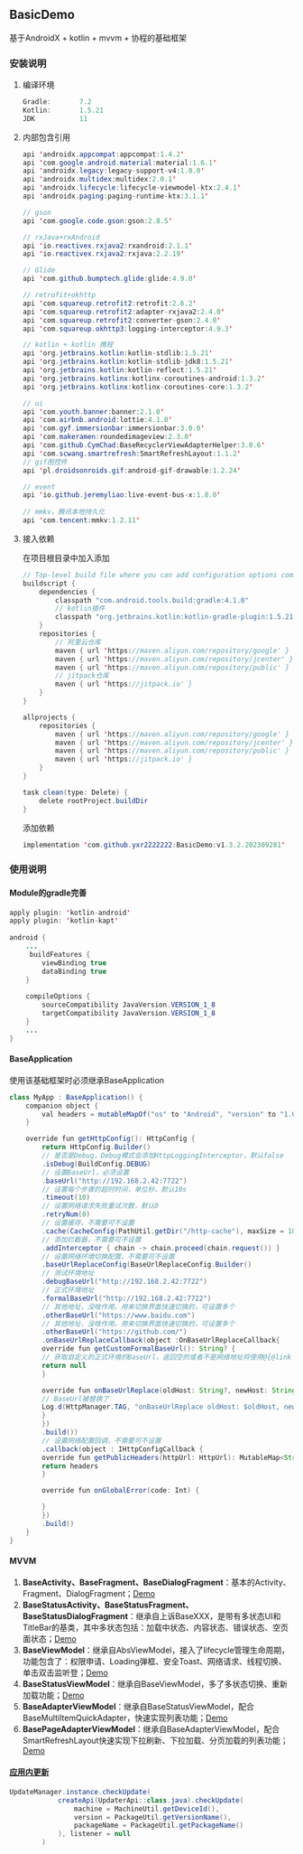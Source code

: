 ## BasicDemo

基于AndroidX + kotlin + mvvm + 协程的基础框架

### 安装说明

1. 编译环境

   ```java
   Gradle:       7.2
   Kotlin:       1.5.21
   JDK           11
   ```

2. 内部包含引用

   ```java
   api 'androidx.appcompat:appcompat:1.4.2'
   api 'com.google.android.material:material:1.6.1'
   api 'androidx.legacy:legacy-support-v4:1.0.0'
   api 'androidx.multidex:multidex:2.0.1'
   api 'androidx.lifecycle:lifecycle-viewmodel-ktx:2.4.1'
   api 'androidx.paging:paging-runtime-ktx:3.1.1'
   
   // gson
   api 'com.google.code.gson:gson:2.8.5'
   
   // rxJava+rxAndroid
   api 'io.reactivex.rxjava2:rxandroid:2.1.1'
   api 'io.reactivex.rxjava2:rxjava:2.2.19'
   
   // Glide
   api 'com.github.bumptech.glide:glide:4.9.0'
   
   // retrofit+okhttp
   api 'com.squareup.retrofit2:retrofit:2.6.2'
   api 'com.squareup.retrofit2:adapter-rxjava2:2.4.0'
   api 'com.squareup.retrofit2:converter-gson:2.4.0'
   api 'com.squareup.okhttp3:logging-interceptor:4.9.3'
   
   // kotlin + kotlin 携程
   api 'org.jetbrains.kotlin:kotlin-stdlib:1.5.21'
   api 'org.jetbrains.kotlin:kotlin-stdlib-jdk8:1.5.21'
   api 'org.jetbrains.kotlin:kotlin-reflect:1.5.21'
   api 'org.jetbrains.kotlinx:kotlinx-coroutines-android:1.3.2'
   api 'org.jetbrains.kotlinx:kotlinx-coroutines-core:1.3.2'
   
   // ui
   api 'com.youth.banner:banner:2.1.0'
   api 'com.airbnb.android:lottie:4.1.0'
   api 'com.gyf.immersionbar:immersionbar:3.0.0'
   api 'com.makeramen:roundedimageview:2.3.0'
   api 'com.github.CymChad:BaseRecyclerViewAdapterHelper:3.0.6'
   api 'com.scwang.smartrefresh:SmartRefreshLayout:1.1.2'
   // gif图控件
   api 'pl.droidsonroids.gif:android-gif-drawable:1.2.24'
   
   // event
   api 'io.github.jeremyliao:live-event-bus-x:1.8.0'
       
   // mmkv，腾讯本地持久化
   api 'com.tencent:mmkv:1.2.11'
   ```

3. 接入依赖

   在项目根目录中加入添加

   ```java
   // Top-level build file where you can add configuration options common to all sub-projects/modules.
   buildscript {
       dependencies {
           classpath "com.android.tools.build:gradle:4.1.0"
           // kotlin插件
           classpath "org.jetbrains.kotlin:kotlin-gradle-plugin:1.5.21"
       }
       repositories {
           // 阿里云仓库
           maven { url 'https://maven.aliyun.com/repository/google' }
           maven { url 'https://maven.aliyun.com/repository/jcenter' }
           maven { url 'https://maven.aliyun.com/repository/public' }
           // jitpack仓库
           maven { url 'https://jitpack.io' }
       }
   }
   
   allprojects {
       repositories {
           maven { url 'https://maven.aliyun.com/repository/google' }
           maven { url 'https://maven.aliyun.com/repository/jcenter' }
           maven { url 'https://maven.aliyun.com/repository/public' }
           maven { url 'https://jitpack.io' }
       }
   }
   
   task clean(type: Delete) {
       delete rootProject.buildDir
   }
   ```

   添加依赖

   ```java
   implementation 'com.github.yxr2222222:BasicDemo:v1.3.2.202309281'
   ```

### 使用说明

#### Module的gradle完善

```java
apply plugin: 'kotlin-android'
apply plugin: 'kotlin-kapt'
  
android {
  	...
  	 buildFeatures {
        viewBinding true
        dataBinding true
    }
  
  	compileOptions {
        sourceCompatibility JavaVersion.VERSION_1_8
        targetCompatibility JavaVersion.VERSION_1_8
    }
    ...
}

```



#### BaseApplication

使用该基础框架时必须继承BaseApplication

```java
class MyApp : BaseApplication() {
    companion object {
        val headers = mutableMapOf("os" to "Android", "version" to "1.0")
    }

    override fun getHttpConfig(): HttpConfig {
        return HttpConfig.Builder()
        // 是否是Debug，Debug模式会添加HttpLoggingInterceptor，默认false
        .isDebug(BuildConfig.DEBUG)
        // 设置BaseUrl，必须设置
        .baseUrl("http://192.168.2.42:7722")
        // 设置每个步骤的超时时间，单位秒，默认10s
        .timeout(10)
        // 设置网络请求失败重试次数，默认0
        .retryNum(0)
        // 设置缓存，不需要可不设置
        .cache(CacheConfig(PathUtil.getDir("/http-cache"), maxSize = 1024 * 1024 * 1024))
        // 添加拦截器，不需要可不设置
        .addInterceptor { chain -> chain.proceed(chain.request()) }
        // 设置网络环境切换配置，不需要可不设置
        .baseUrlReplaceConfig(BaseUrlReplaceConfig.Builder()
        // 测试环境地址
        .debugBaseUrl("http://192.168.2.42:7722")
        // 正式环境地址
        .formalBaseUrl("http://192.168.2.42:7722")
        // 其他地址，没啥作用，用来切换界面快速切换的，可设置多个
        .otherBaseUrl("https://www.baidu.com")
        // 其他地址，没啥作用，用来切换界面快速切换的，可设置多个
        .otherBaseUrl("https://github.com/")
        .onBaseUrlReplaceCallback(object :OnBaseUrlReplaceCallback{
        override fun getCustomFormalBaseUrl(): String? {
        // 获取自定义的正式环境的BaseUrl，返回空的或者不是网络地址将使用@{@link com.yxr.base.http.BaseUrlReplaceConfig}的formalBaseUrl
        return null
        }

        override fun onBaseUrlReplace(oldHost: String?, newHost: String?) {
        // BaseUrl被替换了
        Log.d(HttpManager.TAG, "onBaseUrlReplace oldHost: $oldHost, newHost: $newHost")
        }
        })
        .build())
        // 设置网络配置回调，不需要可不设置
        .callback(object : IHttpConfigCallback {
        override fun getPublicHeaders(httpUrl: HttpUrl): MutableMap<String, String> {
        return headers
        }

        override fun onGlobalError(code: Int) {

        }
        })
        .build()
    }
}
```



#### MVVM

1. **BaseActivity、BaseFragment、BaseDialogFragment**：基本的Activity、Fragment、DialogFragment；[Demo](./app/src/main/java/com/yxr/basicdemo/main/MainActivity.kt)
2. **BaseStatusActivity、BaseStatusFragment、BaseStatusDialogFragment**：继承自上诉BaseXXX，是带有多状态UI和TitleBar的基类，其中多状态包括：加载中状态、内容状态、错误状态、空页面状态；[Demo](./app/src/main/java/com/yxr/basicdemo/status/StatusDemoActivity.kt)
3. **BaseViewModel**：继承自AbsViewModel，接入了lifecycle管理生命周期，功能包含了：权限申请、Loading弹框、安全Toast、网络请求、线程切换、单击双击监听登；[Demo](./app/src/main/java/com/yxr/basicdemo/main/MainVM.kt)
4. **BaseStatusViewModel**：继承自BaseViewModel，多了多状态切换、重新加载功能；[Demo](./app/src/main/java/com/yxr/basicdemo/status/StatusDemoVM.kt)
5. **BaseAdapterViewModel**：继承自BaseStatusViewModel，配合BaseMultiItemQuickAdapter，快速实现列表功能；[Demo](./app/src/main/java/com/yxr/basicdemo/adapter)
6. **BasePageAdapterViewModel**：继承自BaseAdapterViewModel，配合SmartRefreshLayout快速实现下拉刷新、下拉加载、分页加载的列表功能；[Demo](./app/src/main/java/com/yxr/basicdemo/refershload)

#### [应用内更新](./app/src/main/java/com/yxr/basicdemo/main/MainVM.kt)
```java
UpdateManager.instance.checkUpdate(
            createApi(UpdaterApi::class.java).checkUpdate(
                machine = MachineUtil.getDeviceId(),
                version = PackageUtil.getVersionName(),
                packageName = PackageUtil.getPackageName()
            ), listener = null
        )
```



